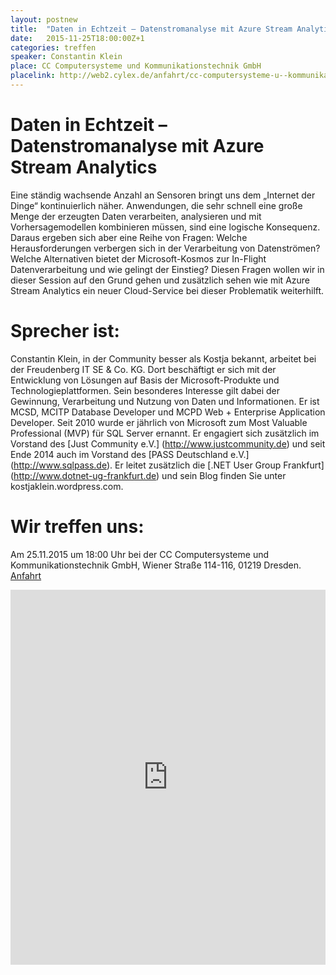 ```yaml
---
layout: postnew
title:  "Daten in Echtzeit – Datenstromanalyse mit Azure Stream Analytics" 
date:   2015-11-25T18:00:00Z+1
categories: treffen
speaker: Constantin Klein
place: CC Computersysteme und Kommunikationstechnik GmbH
placelink: http://web2.cylex.de/anfahrt/cc-computersysteme-u--kommunikation-2332486-anfahrt.html
---
```


# Daten in Echtzeit – Datenstromanalyse mit Azure Stream Analytics

Eine ständig wachsende Anzahl an Sensoren bringt uns dem „Internet der Dinge“ kontinuierlich näher. Anwendungen, die sehr schnell eine große Menge der erzeugten Daten verarbeiten, analysieren und mit Vorhersagemodellen kombinieren müssen, sind eine logische Konsequenz. Daraus ergeben sich aber eine Reihe von Fragen: Welche Herausforderungen verbergen sich in der Verarbeitung von Datenströmen? Welche Alternativen bietet der Microsoft-Kosmos zur In-Flight Datenverarbeitung und wie gelingt der Einstieg? Diesen Fragen wollen wir in dieser Session auf den Grund gehen und zusätzlich sehen wie mit Azure Stream Analytics ein neuer Cloud-Service bei dieser Problematik weiterhilft.

# Sprecher ist:

Constantin Klein, in der Community besser als Kostja bekannt, arbeitet bei der Freudenberg IT SE & Co. KG. Dort beschäftigt er sich mit der Entwicklung von Lösungen auf Basis der Microsoft-Produkte und Technologieplattformen. Sein besonderes Interesse gilt dabei der Gewinnung, Verarbeitung und Nutzung von Daten und Informationen. Er ist MCSD, MCITP Database Developer und MCPD Web + Enterprise Application Developer. Seit 2010 wurde er jährlich von Microsoft zum Most Valuable Professional (MVP) für SQL Server ernannt. Er engagiert sich zusätzlich im Vorstand des [Just Community e.V.] (http://www.justcommunity.de) und seit Ende 2014 auch im Vorstand des [PASS Deutschland e.V.] (http://www.sqlpass.de). Er leitet zusätzlich die [.NET User Group Frankfurt] (http://www.dotnet-ug-frankfurt.de) und sein Blog finden Sie unter kostjaklein.wordpress.com.

# Wir treffen uns:
Am 25.11.2015 um 18:00 Uhr bei der CC Computersysteme und Kommunikationstechnik GmbH, Wiener Straße 114-116, 01219 Dresden.
[Anfahrt](http://web2.cylex.de/anfahrt/cc-computersysteme-u--kommunikation-2332486-anfahrt.html) 

<iframe src="https://www.google.com/maps/embed?pb=!1m18!1m12!1m3!1d4220.065638624745!2d13.763733199751462!3d51.029706910503236!2m3!1f0!2f0!3f0!3m2!1i1024!2i768!4f13.1!3m3!1m2!1s0x4709c6066225bb77%3A0x343507fd43ad9628!2sCC+Computersysteme+und+Kommunikationstechnik+GmbH!5e0!3m2!1sde!2sde!4v1447709652655" width="100%" height="600" frameborder="0" style="border:0" allowfullscreen></iframe>
